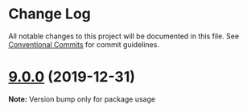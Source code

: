 # Change Log

All notable changes to this project will be documented in this file.
See [Conventional Commits](https://conventionalcommits.org) for commit guidelines.

# [9.0.0](https://github.com/solo474/lerna-tutorial/compare/usage@8.0.0...usage@9.0.0) (2019-12-31)

**Note:** Version bump only for package usage
